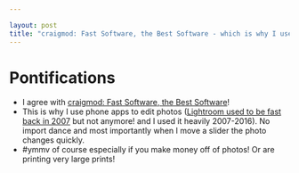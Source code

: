 ```yaml
---

layout: post
title: "craigmod: Fast Software, the Best Software - which is why I use phone apps to edit photos"
---
```


# Pontifications

* I agree with [craigmod: Fast Software, the Best Software](https://craigmod.com/essays/fast_software/)!
* This is why I use phone apps to edit photos ([Lightroom used to be fast back in 2007](http://rolandtanglao.com/2007/05/14/love-lightroom-hate-photoshop/) but not anymore! and I used it heavily 2007-2016). No import dance and most importantly when I move a slider the photo changes quickly.
* #ymmv of course especially if you make money off of photos! Or are printing very large prints!